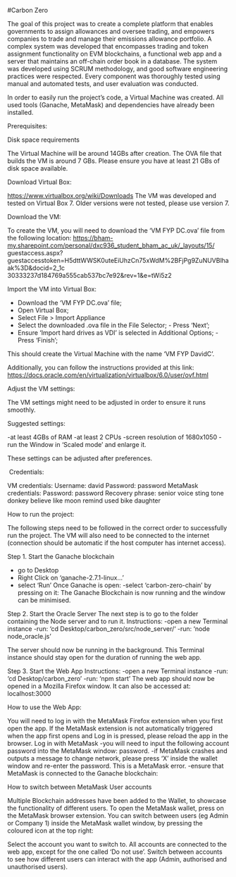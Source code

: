 #Carbon Zero 

The goal of this project was to create a complete platform that enables governments to assign allowances and oversee trading, and empowers companies to trade and manage their emissions allowance portfolio. A complex system was developed that encompasses trading and token assignment functionality on EVM blockchains, a functional web app and a server that maintains an off-chain order book in a database. The system was developed using SCRUM methodology, and good software engineering practices were respected. Every component was thoroughly tested using manual and automated tests, and user evaluation was conducted.


In order to easily run the project’s code, a Virtual Machine was created. All used tools (Ganache, MetaMask) and dependencies have already been installed.


Prerequisites:

Disk space requirements

The Virtual Machine will be around 14GBs after creation. The OVA file that builds the VM is
around 7 GBs.
Please ensure you have at least 21 GBs of disk space available.


Download Virtual Box:

https://www.virtualbox.org/wiki/Downloads
The VM was developed and tested on Virtual Box 7. Older versions were not tested, please use version 7.


Download the VM:

To create the VM, you will need to download the ‘VM FYP DC.ova’ file from the following location:
https://bham-my.sharepoint.com/personal/dxc936_student_bham_ac_uk/_layouts/15/ guestaccess.aspx? guestaccesstoken=H5dttWWSK0uteEiUhzCn75xWdM%2BFjPg9ZuNUVBlhaak%3D&docid=2_1c 30333237d184769a555cab537bc7e92&rev=1&e=tWi5z2


Import the VM into Virtual Box:

- Download the ‘VM FYP DC.ova’ file;
- Open Virtual Box;
- Select File > Import Appliance
- Select the downloaded .ova file in the File Selector; - Press ‘Next’;
- Ensure ‘Import hard drives as VDI’ is selected in Additional Options; - Press ‘Finish’;
  
This should create the Virtual Machine with the name ‘VM FYP DavidC’.

Additionally, you can follow the instructions provided at this link: https://docs.oracle.com/en/virtualization/virtualbox/6.0/user/ovf.html


Adjust the VM settings:

The VM settings might need to be adjusted in order to ensure it runs smoothly. 

Suggested settings:

-at least 4GBs of RAM
-at least 2 CPUs
-screen resolution of 1680x1050
-run the Window in ‘Scaled mode’ and enlarge it.

These settings can be adjusted after preferences.


 Credentials:
 
VM credentials: Username: david
Password: password
MetaMask credentials: Password: password
Recovery phrase:
senior voice sting tone donkey believe like moon remind used bike daughter


How to run the project:

The following steps need to be followed in the correct order to successfully run the project. The VM will also need to be connected to the internet (connection should be automatic if the host computer has internet access).


Step 1. Start the Ganache blockchain
- go to Desktop
- Right Click on ‘ganache-2.7.1-linux...’
- select ‘Run’
Once Ganache is open:
-select ‘carbon-zero-chain’ by pressing on it:
   The Ganache Blockchain is now running and the window can be minimised.


Step 2. Start the Oracle Server
The next step is to go to the folder containing the Node server and to run it.
Instructions:
-open a new Terminal instance
-run: ‘cd Desktop/carbon_zero/src/node_server/‘ -run: ‘node node_oracle.js’

The server should now be running in the background. This Terminal instance should stay open for the duration of running the web app.


Step 3. Start the Web App
Instructions:
-open a new Terminal instance -run: ‘cd Desktop/carbon_zero’ -run: ‘npm start’
The web app should now be opened in a Mozilla Firefox window. It can also be accessed at:
localhost:3000


How to use the Web App:

You will need to log in with the MetaMask Firefox extension when you first open the app.
If the MetaMask extension is not automatically triggered when the app first opens and Log in is
pressed, please reload the app in the browser. Log in with MetaMask
-you will need to input the following account password into the MetaMask window: password.
-if MetaMask crashes and outputs a message to change network, please press ‘X’ inside the wallet window and re-enter the password. This is a MetaMask error.
-ensure that MetaMask is connected to the Ganache blockchain:

How to switch between MetaMask User accounts

Multiple Blockchain addresses have been added to the Wallet, to showcase the functionality of different users.
To open the MetaMask wallet, press on the MetaMask browser extension.
You can switch between users (eg Admin or Company 1) inside the MetaMask wallet window, by pressing the coloured icon at the top right:
 
Select the account you want to switch to. All accounts are connected to the web app, except for the one called ‘Do not use’.
Switch between accounts to see how different users can interact with the app (Admin, authorised and unauthorised users).
